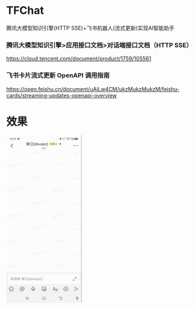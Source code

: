 # TFChat
腾讯大模型知识引擎(HTTP SSE)+飞书机器人(流式更新)实现AI智能助手

### 腾讯大模型知识引擎>应用接口文档>对话端接口文档（HTTP SSE）
https://cloud.tencent.com/document/product/1759/105561

### 飞书卡片流式更新 OpenAPI 调用指南
https://open.feishu.cn/document/uAjLw4CM/ukzMukzMukzM/feishu-cards/streaming-updates-openapi-overview

# 效果
![](https://raw.githubusercontent.com/fish2018/TFChat/refs/heads/main/chat.gif)
